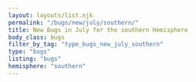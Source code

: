 ```yaml
---
layout: layouts/list.njk
permalink: "/bugs/new/july/southern/"
title: New Bugs in July for the southern Hemisphere
body_class: bugs
filter_by_tag: "type_bugs_new_july_southern"
type: "bugs"
listing: "bugs"
hemisphere: "southern"
---
```

